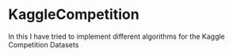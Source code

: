 # KaggleCompetition
In this I have tried to implement different algorithms for the Kaggle Competition Datasets
